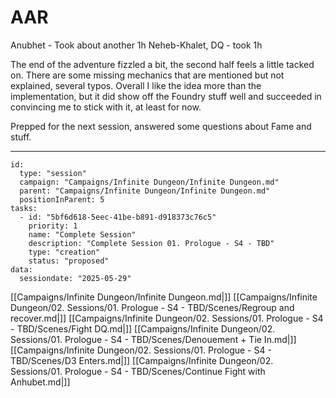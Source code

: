 # AAR

Anubhet - Took about another 1h
Neheb-Khalet, DQ - took 1h

The end of the adventure fizzled a bit, the second half feels a little tacked on. There are some missing mechanics that are mentioned but not explained, several typos. Overall I like the idea more than the implementation, but it did show off the Foundry stuff well and succeeded in convincing me to stick with it, at least for now.

Prepped for the next session, answered some questions about Fame and stuff.

----




```RpgManager4
id: 
  type: "session"
  campaign: "Campaigns/Infinite Dungeon/Infinite Dungeon.md"
  parent: "Campaigns/Infinite Dungeon/Infinite Dungeon.md"
  positionInParent: 5
tasks: 
  - id: "5bf6d618-5eec-41be-b891-d918373c76c5"
    priority: 1
    name: "Complete Session"
    description: "Complete Session 01. Prologue - S4 - TBD"
    type: "creation"
    status: "proposed"
data: 
  sessiondate: "2025-05-29"
```

[[Campaigns/Infinite Dungeon/Infinite Dungeon.md|]]
[[Campaigns/Infinite Dungeon/02. Sessions/01. Prologue - S4 - TBD/Scenes/Regroup and recover.md|]]
[[Campaigns/Infinite Dungeon/02. Sessions/01. Prologue - S4 - TBD/Scenes/Fight DQ.md|]]
[[Campaigns/Infinite Dungeon/02. Sessions/01. Prologue - S4 - TBD/Scenes/Denouement + Tie In.md|]]
[[Campaigns/Infinite Dungeon/02. Sessions/01. Prologue - S4 - TBD/Scenes/D3 Enters.md|]]
[[Campaigns/Infinite Dungeon/02. Sessions/01. Prologue - S4 - TBD/Scenes/Continue Fight with Anhubet.md|]]